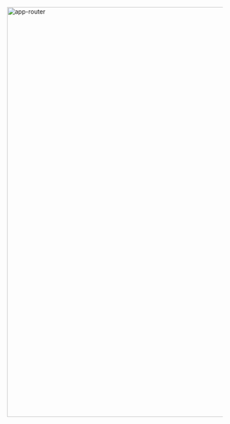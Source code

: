 <img width="959" alt="app-router" src="https://user-images.githubusercontent.com/61084715/104078230-4e880b80-521d-11eb-91c6-05435ac88914.png">


